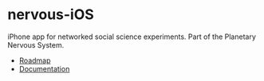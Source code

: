 nervous-iOS
===========

iPhone app for networked social science experiments. Part of the Planetary Nervous System.

   * [Roadmap](http://www.nervous.ethz.ch/trac/wiki/NervousMvp)
   * [Documentation](http://www.nervous.ethz.ch/trac/wiki/NervousAppiOS)
